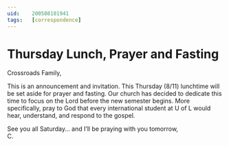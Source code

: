 ```yaml
---
uid:	200508101941
tags:	[correspondence]
---
```

  
# Thursday Lunch, Prayer and Fasting

Crossroads Family,

This is an announcement and invitation. This Thursday (8/11) lunchtime will be set aside for prayer and fasting. Our church has decided to dedicate this time to focus on the Lord before the new semester begins. More specifically, pray to God that every international student at U of L would hear, understand, and respond to the gospel.

See you all Saturday… and I’ll be praying with you tomorrow,  
C.
